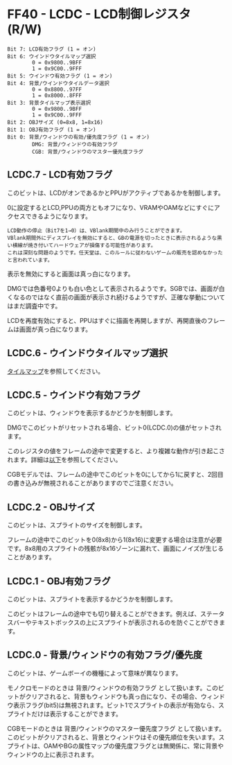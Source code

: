 # FF40 - LCDC - LCD制御レジスタ (R/W)

```
Bit 7: LCD有効フラグ (1 = オン)
Bit 6: ウインドウタイルマップ選択
        0 = 0x9800..9BFF
        1 = 0x9C00..9FFF
Bit 5: ウインドウ有効フラグ (1 = オン)
Bit 4: 背景/ウインドウタイルデータ選択
        0 = 0x8800..97FF
        1 = 0x8000..8FFF
Bit 3: 背景タイルマップ表示選択
        0 = 0x9800..9BFF
        1 = 0x9C00..9FFF
Bit 2: OBJサイズ (0=8x8, 1=8x16)
Bit 1: OBJ有効フラグ (1 = オン)
Bit 0: 背景/ウィンドウの有効/優先度フラグ (1 = オン)
        DMG: 背景/ウィンドウの有効フラグ
        CGB: 背景/ウィンドウのマスター優先度フラグ
```

## LCDC.7 - LCD有効フラグ

このビットは、LCDがオンであるかとPPUがアクティブであるかを制御します。

0に設定するとLCD,PPUの両方ともオフになり、VRAMやOAMなどにすぐにアクセスできるようになります。

```
LCD動作の停止（Bit7を1→0）は、VBlank期間中のみ行うことができます。
VBlank期間外にディスプレイを無効にすると、GBの電源を切ったときに表示されるような黒い横線が焼き付いてハードウェアが損傷する可能性があります。
これは深刻な問題のようです。任天堂は、このルールに従わないゲームの販売を認めなかったと言われています。
```

表示を無効にすると画面は真っ白になります。

DMGでは色番号0よりも白い色として表示されるようです。SGBでは、画面が白くなるのではなく直前の画面が表示され続けるようですが、正確な挙動についてはまだ調査中です。

LCDを再度有効にすると、PPUはすぐに描画を再開しますが、再開直後のフレームは画面が真っ白になります。

## LCDC.6 - ウインドウタイルマップ選択

[タイルマップ](./tilemap.md)を参照してください。

## LCDC.5 - ウインドウ有効フラグ

このビットは、ウィンドウを表示するかどうかを制御します。

DMGでこのビットがリセットされる場合、ビット0(LCDC.0)の値がセットされます。

このレジスタの値をフレームの途中で変更すると、より複雑な動作が引き起こされます。詳細は[以下](scrolling.md#ff4a---wy---ウィンドウy座標-rw)を参照してください。

CGBモデルでは、フレームの途中でこのビットを0にしてから1に戻すと、2回目の書き込みが無視されることがありますのでご注意ください。

## LCDC.2 - OBJサイズ

このビットは、スプライトのサイズを制御します。

フレームの途中でこのビットを0(8x8)から1(8x16)に変更する場合は注意が必要です。8x8用のスプライトの残骸が8x16ゾーンに漏れて、画面にノイズが生じることがあります。

## LCDC.1 - OBJ有効フラグ

このビットは、スプライトを表示するかどうかを制御します。

このビットはフレームの途中でも切り替えることができます。例えば、ステータスバーやテキストボックスの上にスプライトが表示されるのを防ぐことができます。

## LCDC.0 - 背景/ウィンドウの有効フラグ/優先度

このビットは、ゲームボーイの機種によって意味が異なります。

モノクロモードのときは 背景/ウィンドウの有効フラグ として扱います。このビットがクリアされると、背景もウィンドウも真っ白になり、その場合、ウィンドウ表示フラグ(bit5)は無視されます。ビット1でスプライトの表示が有効なら、スプライトだけは表示することができます。

CGBモードのときは 背景/ウィンドウのマスター優先度フラグ として扱います。このビットがクリアされると、背景とウィンドウはその優先順位を失います。スプライトは、OAMやBGの属性マップの優先度フラグとは無関係に、常に背景やウィンドウの上に表示されます。

